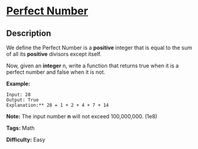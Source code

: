 # [Perfect Number][title]

## Description

We define the Perfect Number is a **positive** integer that is equal to the
sum of all its **positive** divisors except itself.

Now, given an **integer** n, write a function that returns true when it is a
perfect number and false when it is not.

**Example:**  

```
Input: 28
Output: True
Explanation:** 28 = 1 + 2 + 4 + 7 + 14
```

**Note:** The input number **n** will not exceed 100,000,000. (1e8)

**Tags:** Math

**Difficulty:** Easy

[title]: https://leetcode.com/problems/perfect-number
